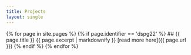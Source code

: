 ```yaml
---
title: Projects
layout: single
---
```


{% for page in site.pages %}
  {% if page.identifier == 'dspg22' %}
    ## {{ page.title }}
    {{ page.excerpt | markdownify }}
    [read more here]({{ page.url }})
  {% endif %}
{% endfor %}
